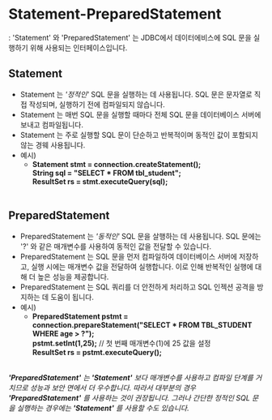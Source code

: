 # Statement-PreparedStatement 
: 'Statement' 와 'PreparedStatement' 는 JDBC에서 데이터에비스에 SQL 문을 실행하기 위해 사용되는 인터페이스입니다. 

## Statement
+ Statement 는 *'정적인'* SQL 문을 실행하는 데 사용됩니다. SQL 문은 문자열로 직접 작성되며, 실행하기 전에 컴파일되지 않습니다. 
+ Statement 는 매번 SQL 문을 실행할 때마다 전체 SQL 문을 데이터베이스 서버에 보내고 컴파일됩니다.
+ Statement 는 주로 실행할 SQL 문이 단순하고 반복적이며 동적인 값이 포함되지 않는 경웨 사용됩니다.
+ 예시)
    + **Statement stmt = connection.createStatement();** </br>
    **String sql = "SELECT * FROM tbl_student";** </br>
    **ResultSet rs = stmt.executeQuery(sql);** </br></br>

## PreparedStatement
+ PreparedStatement 는 *'동적인'* SQL 문을 살행하는 데 사용됩니다. SQL 문에는 '?' 와 같은 매개변수를 사용하여 동적인 값을 전달할 수 있습니다.
+ PreparedStatement 는 SQL 문을 먼저 컴파일하여 데이터베이스 서버에 저장하고, 실행 시에는 매개변수 값을 전달하여 실행합니다. 이로 인해 반복적인 실행에 대해 더 높은 성능을 제공합니다.
+ PreparedStatement 는 SQL 쿼리를 더 안전하게 처리하고 SQL 인젝션 공격을 방지하는 데 도움이 됩니다.
+ 예시)
    + **PreparedStatement pstmt = connection.prepareStatement("SELECT * FROM TBL_STUDENT WHERE age > ?");** </br>
    **pstmt.setInt(1,25);** // 첫 번째 매개변수(1)에 25 값을 설정 </br>
    **ResultSet rs = pstmt.executeQuery();** </br></br>

***'PreparedStatement'** 는 **'Statement'** 보다 매개변수를 사용하고 컴파일 단계를 거치므로 성능과 보안 면에서 더 우수합니다. 따라서 대부분의 경우 **'PreparedStatement'** 를 사용하는 것이 권장됩니다. 그러나 간단한 정적인 SQL 문을 실행하는 경우에는 **'Statement'** 를 사용할 수도 있습니다.*